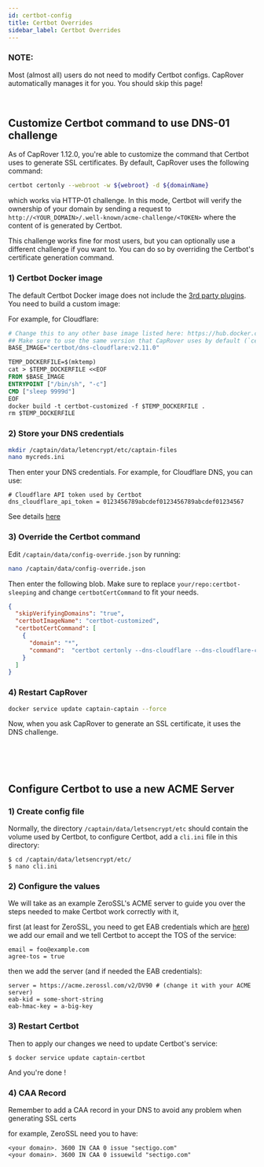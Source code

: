 ```yaml
---
id: certbot-config
title: Certbot Overrides
sidebar_label: Certbot Overrides
---
```



### NOTE:
Most (almost all) users do not need to modify Certbot configs. CapRover automatically manages it for you. You should skip this page!

<br/>

## Customize Certbot command to use DNS-01 challenge

As of CapRover 1.12.0, you're able to customize the command that Certbot uses to generate SSL certificates. By default, CapRover uses the following command:
```bash
certbot certonly --webroot -w ${webroot} -d ${domainName}
```
which works via HTTP-01 challenge. In this mode, Certbot will verify the ownership of your domain by sending a request to `http://<YOUR_DOMAIN>/.well-known/acme-challenge/<TOKEN>` where the content of <TOKEN> is generated by Certbot. 

This challenge works fine for most users, but you can optionally use a different challenge if you want to. You can do so by overriding the Certbot's certificate generation command. 

### 1) Certbot Docker image
The default Certbot Docker image does not include the [3rd party plugins](https://hub.docker.com/r/certbot/certbot). You need to build a custom image:

For example, for Cloudflare:
```Dockerfile
# Change this to any other base image listed here: https://hub.docker.com/r/certbot/certbot
## Make sure to use the same version that CapRover uses by default (`certbotImageName` in [CaptainConstant](https://github.com/caprover/caprover/blob/master/src/utils/CaptainConstants.ts#L58)) 
BASE_IMAGE="certbot/dns-cloudflare:v2.11.0"  

TEMP_DOCKERFILE=$(mktemp)
cat > $TEMP_DOCKERFILE <<EOF
FROM $BASE_IMAGE
ENTRYPOINT ["/bin/sh", "-c"]
CMD ["sleep 9999d"]
EOF
docker build -t certbot-customized -f $TEMP_DOCKERFILE .
rm $TEMP_DOCKERFILE
```

### 2) Store your DNS credentials

```bash
mkdir /captain/data/letencrypt/etc/captain-files
nano mycreds.ini
```
Then enter your DNS credentials. For example, for Cloudflare DNS, you can use:
```text
# Cloudflare API token used by Certbot
dns_cloudflare_api_token = 0123456789abcdef0123456789abcdef01234567
```
See details [here](https://eff-certbot.readthedocs.io/en/stable/using.html#dns-plugins)


### 3) Override the Certbot command

Edit `/captain/data/config-override.json` by running:
```bash
nano /captain/data/config-override.json
```

Then enter the following blob. Make sure to replace `your/repo:certbot-sleeping` and change `certbotCertCommand` to fit your needs.  

```json
{
  "skipVerifyingDomains": "true",
  "certbotImageName": "certbot-customized",
  "certbotCertCommand": [
    {
      "domain": "*",
      "command":  "certbot certonly --dns-cloudflare --dns-cloudflare-credentials /etc/letsencrypt/captain-files/mycreds.ini -d ${domain}" 
    }
  ]
}
```

### 4) Restart CapRover

```bash
docker service update captain-captain --force
```

Now, when you ask CapRover to generate an SSL certificate, it uses the DNS challenge. 

<br/>
<br/>
<br/>

## Configure Certbot to use a new ACME Server

### 1) Create config file

Normally, the directory `/captain/data/letsencrypt/etc` should contain the volume used by Certbot,
to configure Certbot, add a `cli.ini` file in this directory:
```
$ cd /captain/data/letsencrypt/etc/
$ nano cli.ini
```

### 2) Configure the values

We will take as an example ZeroSSL's ACME server to guide you over the steps needed to make Certbot work correctly with it,

first (at least for ZeroSSL, you need to get EAB credentials which are [here](https://app.zerossl.com/developer)) we add our email and we tell Certbot to accept the TOS of the service:
```
email = foo@example.com
agree-tos = true
```

then we add the server (and if needed the EAB credentials):
```
server = https://acme.zerossl.com/v2/DV90 # (change it with your ACME server)
eab-kid = some-short-string
eab-hmac-key = a-big-key
```

### 3) Restart Certbot

Then to apply our changes we need to update Certbot's service:
```
$ docker service update captain-certbot
```

And you're done !

### 4) CAA Record

Remember to add a CAA record in your DNS to avoid any problem when generating SSL certs

for example, ZeroSSL need you to have:
```
<your domain>. 3600 IN CAA 0 issue "sectigo.com"
<your domain>. 3600 IN CAA 0 issuewild "sectigo.com"
```
